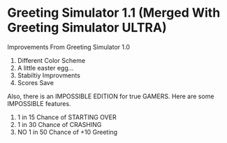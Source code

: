 # Greeting Simulator 1.1 (Merged With Greeting Simulator ULTRA)
Improvements From Greeting Simulator 1.0
1. Different Color Scheme
2. A little easter egg...
3. Stabiltiy Improvments
4. Scores Save

Also, there is an IMPOSSIBLE EDITION for true GAMERS. Here are some IMPOSSIBLE features.
1. 1 in 15 Chance of STARTING OVER
2. 1 in 30 Chance of CRASHING
3. NO 1 in 50 Chance of +10 Greeting
